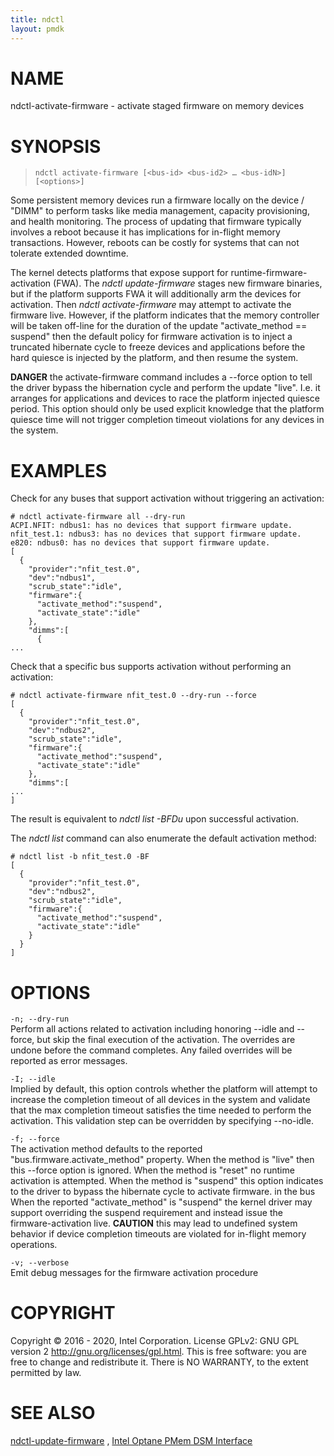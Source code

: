 ```yaml
---
title: ndctl
layout: pmdk
---
```


# NAME

ndctl-activate-firmware - activate staged firmware on memory devices

# SYNOPSIS

>     ndctl activate-firmware [<bus-id> <bus-id2> …​ <bus-idN>] [<options>]

Some persistent memory devices run a firmware locally on the device /
"DIMM" to perform tasks like media management, capacity provisioning,
and health monitoring. The process of updating that firmware typically
involves a reboot because it has implications for in-flight memory
transactions. However, reboots can be costly for systems that can not
tolerate extended downtime.

The kernel detects platforms that expose support for
runtime-firmware-activation (FWA). The *ndctl update-firmware* stages
new firmware binaries, but if the platform supports FWA it will
additionally arm the devices for activation. Then *ndctl
activate-firmware* may attempt to activate the firmware live. However,
if the platform indicates that the memory controller will be taken
off-line for the duration of the update "activate_method == suspend"
then the default policy for firmware activation is to inject a truncated
hibernate cycle to freeze devices and applications before the hard
quiesce is injected by the platform, and then resume the system.

**DANGER** the activate-firmware command includes a --force option to
tell the driver bypass the hibernation cycle and perform the update
"live". I.e. it arranges for applications and devices to race the
platform injected quiesce period. This option should only be used
explicit knowledge that the platform quiesce time will not trigger
completion timeout violations for any devices in the system.

# EXAMPLES

Check for any buses that support activation without triggering an
activation:

    # ndctl activate-firmware all --dry-run
    ACPI.NFIT: ndbus1: has no devices that support firmware update.
    nfit_test.1: ndbus3: has no devices that support firmware update.
    e820: ndbus0: has no devices that support firmware update.
    [
      {
        "provider":"nfit_test.0",
        "dev":"ndbus1",
        "scrub_state":"idle",
        "firmware":{
          "activate_method":"suspend",
          "activate_state":"idle"
        },
        "dimms":[
          {
    ...

Check that a specific bus supports activation without performing an
activation:

    # ndctl activate-firmware nfit_test.0 --dry-run --force
    [
      {
        "provider":"nfit_test.0",
        "dev":"ndbus2",
        "scrub_state":"idle",
        "firmware":{
          "activate_method":"suspend",
          "activate_state":"idle"
        },
        "dimms":[
    ...
    ]

The result is equivalent to *ndctl list -BFDu* upon successful
activation.

The *ndctl list* command can also enumerate the default activation
method:

    # ndctl list -b nfit_test.0 -BF
    [
      {
        "provider":"nfit_test.0",
        "dev":"ndbus2",
        "scrub_state":"idle",
        "firmware":{
          "activate_method":"suspend",
          "activate_state":"idle"
        }
      }
    ]

# OPTIONS

`-n; --dry-run`  
Perform all actions related to activation including honoring --idle and
--force, but skip the final execution of the activation. The overrides
are undone before the command completes. Any failed overrides will be
reported as error messages.

`-I; --idle`  
Implied by default, this option controls whether the platform will
attempt to increase the completion timeout of all devices in the system
and validate that the max completion timeout satisfies the time needed
to perform the activation. This validation step can be overridden by
specifying --no-idle.

`-f; --force`  
The activation method defaults to the reported
"bus.firmware.activate_method" property. When the method is "live" then
this --force option is ignored. When the method is "reset" no runtime
activation is attempted. When the method is "suspend" this option
indicates to the driver to bypass the hibernate cycle to activate
firmware. in the bus When the reported "activate_method" is "suspend"
the kernel driver may support overriding the suspend requirement and
instead issue the firmware-activation live. **CAUTION** this may lead to
undefined system behavior if device completion timeouts are violated for
in-flight memory operations.

`-v; --verbose`  
Emit debug messages for the firmware activation procedure

# COPYRIGHT

Copyright © 2016 - 2020, Intel Corporation. License GPLv2: GNU GPL
version 2 <http://gnu.org/licenses/gpl.html>. This is free software: you
are free to change and redistribute it. There is NO WARRANTY, to the
extent permitted by law.

# SEE ALSO

[ndctl-update-firmware](ndctl-update-firmware.md) , [Intel Optane PMem DSM
Interface](https://pmem.io/documents/IntelOptanePMem_DSM_Interface-V2.0.pdf)
